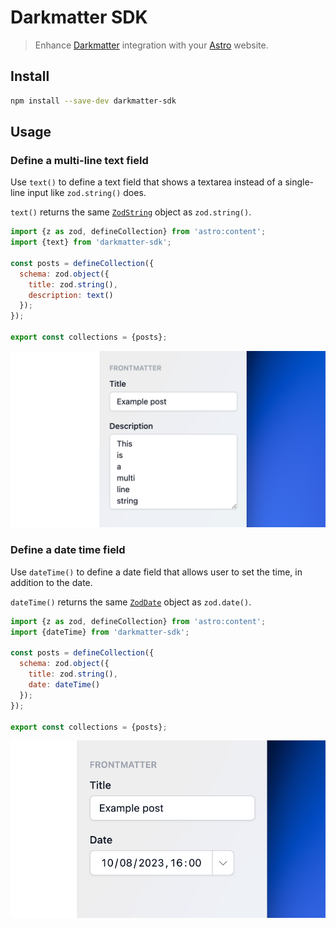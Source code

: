 # Darkmatter SDK

> Enhance [Darkmatter](https://getdarkmatter.dev) integration with your [Astro](https://astro.build) website.

## Install

```sh
npm install --save-dev darkmatter-sdk
```

## Usage

### Define a multi-line text field

Use `text()` to define a text field that shows a textarea instead of a single-line input like `zod.string()` does.

`text()` returns the same [`ZodString`](https://zod.dev/?id=strings) object as `zod.string()`.

```js
import {z as zod, defineCollection} from 'astro:content';
import {text} from 'darkmatter-sdk';

const posts = defineCollection({
  schema: zod.object({
    title: zod.string(),
    description: text()
  });
});

export const collections = {posts};
```

![](media/text-field.png)

### Define a date time field

Use `dateTime()` to define a date field that allows user to set the time, in addition to the date.

`dateTime()` returns the same [`ZodDate`](https://zod.dev/?id=dates) object as `zod.date()`.

```js
import {z as zod, defineCollection} from 'astro:content';
import {dateTime} from 'darkmatter-sdk';

const posts = defineCollection({
  schema: zod.object({
    title: zod.string(),
    date: dateTime()
  });
});

export const collections = {posts};
```

![](media/date-time-field.png)
